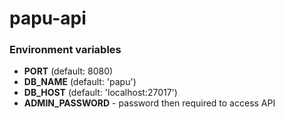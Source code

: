 # papu-api

### Environment variables
- **PORT** (default: 8080)
- **DB_NAME** (default: 'papu')
- **DB_HOST** (default: 'localhost:27017')
- **ADMIN_PASSWORD** - password then required to access API